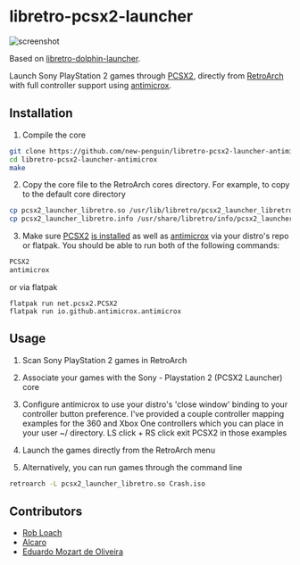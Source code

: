 # libretro-pcsx2-launcher

![screenshot](https://github.com/new-penguin/libretro-pcsx2-launcher-antimicrox/assets/139792946/fd3f0ca5-1f62-46cd-a367-9920282bb2d4)


Based on [libretro-dolphin-launcher](https://github.com/RobLoach/libretro-dolphin-launcher).

Launch Sony PlayStation 2 games through [PCSX2](https://pcsx2.net/), directly from [RetroArch](http://www.libretro.com/) with full controller support using [antimicrox](https://github.com/AntiMicroX/antimicrox/).


## Installation

1. Compile the core
  ``` bash
  git clone https://github.com/new-penguin/libretro-pcsx2-launcher-antimicrox.git
  cd libretro-pcsx2-launcher-antimicrox
  make
  ```

2. Copy the core file to the RetroArch cores directory. For example, to copy to the default core directory
  ``` bash
  cp pcsx2_launcher_libretro.so /usr/lib/libretro/pcsx2_launcher_libretro.so
  cp pcsx2_launcher_libretro.info /usr/share/libretro/info/pcsx2_launcher_libretro.info
  ```

3. Make sure [PCSX2](https://pcsx2.net/) [is installed](https://pcsx2.net/download.html) as well as [antimicrox](https://github.com/AntiMicroX/antimicrox/) via your distro's repo or flatpak. You should be able to run both of the following commands:

  ``` bash
  PCSX2
  antimicrox
  ```
  or via flatpak
  
  ```
  flatpak run net.pcsx2.PCSX2
  flatpak run io.github.antimicrox.antimicrox
  ```

## Usage

1. Scan Sony PlayStation 2 games in RetroArch

2. Associate your games with the Sony - Playstation 2 (PCSX2 Launcher) core

3. Configure antimicrox to use your distro's 'close window' binding to your controller button preference. I've provided a couple controller mapping examples for the 360 and Xbox One controllers which you can place in your user ~/ directory. LS click + RS click exit PCSX2 in those examples
  
3. Launch the games directly from the RetroArch menu

3. Alternatively, you can run games through the command line
  ``` bash
  retroarch -L pcsx2_launcher_libretro.so Crash.iso
  ```

## Contributors

- [Rob Loach](http://github.com/robloach)
- [Alcaro](https://github.com/Alcaro)
- [Eduardo Mozart de Oliveira](https://github.com/coldscientist)
